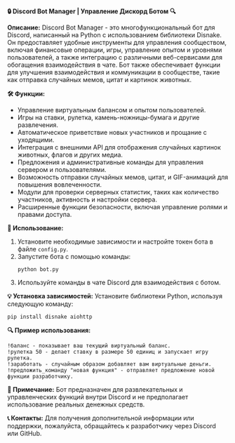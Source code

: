 **🔒 Discord Bot Manager | Управление Дискорд Ботом 🔍**

**Описание:**
Discord Bot Manager - это многофункциональный бот для Discord, написанный на Python с использованием библиотеки Disnake. Он предоставляет удобные инструменты для управления сообществом, включая финансовые операции, игры, управление опытом и уровнями пользователей, а также интеграцию с различными веб-сервисами для обогащения взаимодействия в чате. Бот также обеспечивает функции для улучшения взаимодействия и коммуникации в сообществе, такие как отправка случайных мемов, цитат и картинок животных.

**🛠️ Функции:**
- Управление виртуальным балансом и опытом пользователей.
- Игры на ставки, рулетка, камень-ножницы-бумага и другие развлечения.
- Автоматическое приветствие новых участников и прощание с уходящими.
- Интеграция с внешними API для отображения случайных картинок животных, флагов и других медиа.
- Предложения и административные команды для управления сервером и пользователями.
- Возможность отправки случайных мемов, цитат, и GIF-анимаций для повышения вовлеченности.
- Модули для проверки серверных статистик, таких как количество участников, активность и настройки сервера.
- Расширенные функции безопасности, включая управление ролями и правами доступа.

**🔧 Использование:**
1. Установите необходимые зависимости и настройте токен бота в файле `config.py`.
2. Запустите бота с помощью команды:
   ```
   python bot.py
   ```
3. Используйте команды в чате Discord для взаимодействия с ботом.

**💡 Установка зависимостей:**
Установите библиотеки Python, используя следующую команду:
```
pip install disnake aiohttp
```

**🔍 Пример использования:**
```
!баланс - показывает ваш текущий виртуальный баланс.
!рулетка 50 - делает ставку в размере 50 единиц и запускает игру рулетка.
!заработать - случайным образом добавляет вам виртуальные деньги.
!предложить_команду "новая функция" - отправляет предложение новой функции разработчику.
```

**📌 Примечание:**
Бот предназначен для развлекательных и управленческих функций внутри Discord и не предполагает использование реальных денежных средств.

**📞 Контакты:**
Для получения дополнительной информации или поддержки, пожалуйста, обращайтесь к разработчику через Discord или GitHub.
